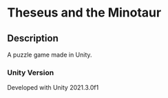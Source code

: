 # Theseus and the Minotaur

## Description

A puzzle game made in Unity.

### Unity Version

Developed with Unity 2021.3.0f1 

